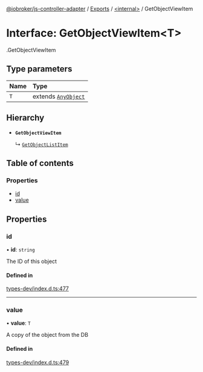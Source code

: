 [@iobroker/js-controller-adapter](../README.md) / [Exports](../modules.md) / [<internal\>](../modules/internal_.md) / GetObjectViewItem

# Interface: GetObjectViewItem<T\>

[<internal>](../modules/internal_.md).GetObjectViewItem

## Type parameters

| Name | Type |
| :------ | :------ |
| `T` | extends [`AnyObject`](../modules/internal_.md#anyobject) |

## Hierarchy

- **`GetObjectViewItem`**

  ↳ [`GetObjectListItem`](internal_.GetObjectListItem.md)

## Table of contents

### Properties

- [id](internal_.GetObjectViewItem.md#id)
- [value](internal_.GetObjectViewItem.md#value)

## Properties

### id

• **id**: `string`

The ID of this object

#### Defined in

[types-dev/index.d.ts:477](https://github.com/ioBroker/ioBroker.js-controller/blob/8aaeaa08/packages/types-dev/index.d.ts#L477)

___

### value

• **value**: `T`

A copy of the object from the DB

#### Defined in

[types-dev/index.d.ts:479](https://github.com/ioBroker/ioBroker.js-controller/blob/8aaeaa08/packages/types-dev/index.d.ts#L479)
